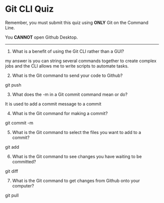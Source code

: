 # Git CLI Quiz

Remember, you must submit this quiz using __ONLY__ Git on the Command Line.

You __CANNOT__ open Github Desktop.

---

1. What is a benefit of using the Git CLI rather than a GUI?

<!-- Write your answer here -->
my answer is you can string several commands together to create complex jobs and the CLI allows me to write scripts to automate tasks.

2. What is the Git command to send your code to Github?

<!-- Write your answer here -->
git push

3. What does the -m in a Git commit command mean or do?

<!-- Write your answer here -->
It is used to add a commit message to a commit

4. What is the Git command for making a commit?

<!-- Write your answer here -->
git commit -m

5. What is the Git command to select the files you want to add to a commit?

<!-- Write your answer here -->
git add

6. What is the Git command to see changes you have waiting to be committed?

<!-- Write your answer here -->
git diff

7. What is the Git command to get changes from Github onto your computer?

<!-- Write your answer here -->
git pull
